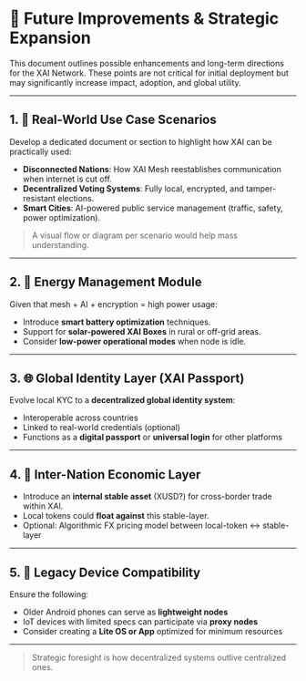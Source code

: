 # 🔭 Future Improvements & Strategic Expansion

This document outlines possible enhancements and long-term directions for the XAI Network. These points are not critical for initial deployment but may significantly increase impact, adoption, and global utility.

---

## 1. 🧩 Real-World Use Case Scenarios

Develop a dedicated document or section to highlight how XAI can be practically used:

- **Disconnected Nations**: How XAI Mesh reestablishes communication when internet is cut off.
- **Decentralized Voting Systems**: Fully local, encrypted, and tamper-resistant elections.
- **Smart Cities**: AI-powered public service management (traffic, safety, power optimization).

> A visual flow or diagram per scenario would help mass understanding.

---

## 2. 🔋 Energy Management Module

Given that mesh + AI + encryption = high power usage:

- Introduce **smart battery optimization** techniques.
- Support for **solar-powered XAI Boxes** in rural or off-grid areas.
- Consider **low-power operational modes** when node is idle.

---

## 3. 🌐 Global Identity Layer (XAI Passport)

Evolve local KYC to a **decentralized global identity system**:

- Interoperable across countries
- Linked to real-world credentials (optional)
- Functions as a **digital passport** or **universal login** for other platforms

---

## 4. 💱 Inter-Nation Economic Layer

- Introduce an **internal stable asset** (XUSD?) for cross-border trade within XAI.
- Local tokens could **float against** this stable-layer.
- Optional: Algorithmic FX pricing model between local-token ↔ stable-layer

---

## 5. 📲 Legacy Device Compatibility

Ensure the following:

- Older Android phones can serve as **lightweight nodes**
- IoT devices with limited specs can participate via **proxy nodes**
- Consider creating a **Lite OS or App** optimized for minimum resources

---

> Strategic foresight is how decentralized systems outlive centralized ones.  
